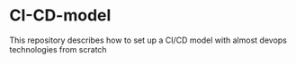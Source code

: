 # CI-CD-model
This repository describes how to set up a CI/CD model with almost devops technologies from scratch
